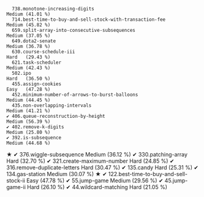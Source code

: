       738.monotone-increasing-digits                                   Medium (41.01 %)
      714.best-time-to-buy-and-sell-stock-with-transaction-fee         Medium (45.82 %)
      659.split-array-into-consecutive-subsequences                    Medium (37.05 %)
      649.dota2-senate                                                 Medium (36.78 %)
      630.course-schedule-iii                                          Hard   (29.43 %)
      621.task-scheduler                                               Medium (42.43 %)
      502.ipo                                                          Hard   (36.50 %)
      455.assign-cookies                                               Easy   (47.28 %)
      452.minimum-number-of-arrows-to-burst-balloons                   Medium (44.45 %)
      435.non-overlapping-intervals                                    Medium (41.21 %)
    ✔ 406.queue-reconstruction-by-height                               Medium (56.39 %)
    ✔ 402.remove-k-digits                                              Medium (25.80 %)
    ✔ 392.is-subsequence                                               Medium (44.68 %)
★   ✔ 376.wiggle-subsequence                                           Medium (36.12 %)
    ✔ 330.patching-array                                               Hard   (32.70 %)
    ✔ 321.create-maximum-number                                        Hard   (24.85 %)
    ✔ 316.remove-duplicate-letters                                     Hard   (30.47 %)
    ✔ 135.candy                                                        Hard   (25.31 %)
    ✔ 134.gas-station                                                  Medium (30.07 %)
★   ✔ 122.best-time-to-buy-and-sell-stock-ii                           Easy   (47.78 %)
    ✔  55.jump-game                                                    Medium (29.56 %)
    ✔  45.jump-game-ii                                                 Hard   (26.10 %)
    ✔  44.wildcard-matching                                            Hard   (21.05 %)
